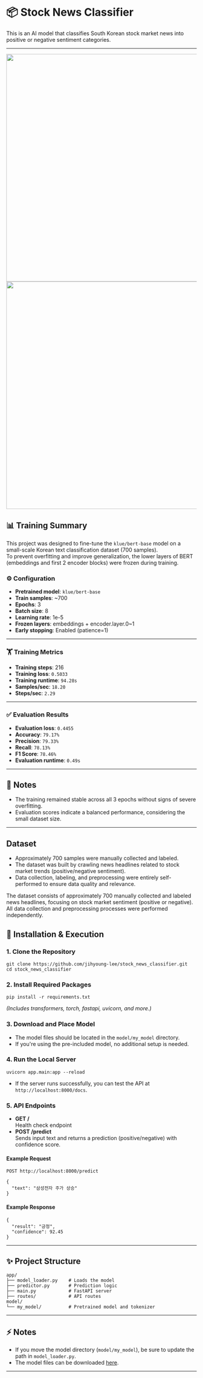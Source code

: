 <h1>📦 Stock News Classifier</h1>

<p>This is an AI model that classifies South Korean stock market news into positive or negative sentiment categories.</p>
<hr>

<p align="center">
  <img src="https://github.com/user-attachments/assets/3d2ae08f-61ff-4999-bc98-f9ecad924688" width="600"/>
  <img src="https://github.com/user-attachments/assets/108c01b4-d0e8-4462-8d0d-d51ca1710333" width="600"/>
</p>


## 📊 Training Summary

This project was designed to fine-tune the `klue/bert-base` model on a small-scale Korean text classification dataset (700 samples).  
To prevent overfitting and improve generalization, the lower layers of BERT (embeddings and first 2 encoder blocks) were frozen during training.

### ⚙️ Configuration
- **Pretrained model**: `klue/bert-base`
- **Train samples**: ~700
- **Epochs**: 3
- **Batch size**: 8
- **Learning rate**: 1e-5
- **Frozen layers**: embeddings + encoder.layer.0~1
- **Early stopping**: Enabled (patience=1)

---

### 🏋️ Training Metrics
- **Training steps**: 216  
- **Training loss**: `0.5033`  
- **Training runtime**: `94.28s`  
- **Samples/sec**: `18.20`  
- **Steps/sec**: `2.29`  

---

### ✅ Evaluation Results
- **Evaluation loss**: `0.4455`  
- **Accuracy**: `79.17%`  
- **Precision**: `79.33%`  
- **Recall**: `78.13%`  
- **F1 Score**: `78.46%`  
- **Evaluation runtime**: `0.49s`  

---

## 📌 Notes

- The training remained stable across all 3 epochs without signs of severe overfitting.
- Evaluation scores indicate a balanced performance, considering the small dataset size.
---

## Dataset

- Approximately 700 samples were manually collected and labeled.
- The dataset was built by crawling news headlines related to stock market trends (positive/negative sentiment).
- Data collection, labeling, and preprocessing were entirely self-performed to ensure data quality and relevance.

The dataset consists of approximately 700 manually collected and labeled news headlines, focusing on stock market sentiment (positive or negative). All data collection and preprocessing processes were performed independently.


<h2>🚀 Installation & Execution</h2>

<h3>1. Clone the Repository</h3>

<pre><code>git clone https://github.com/jihyoung-lee/stock_news_classifier.git
cd stock_news_classifier
</code></pre>

<h3>2. Install Required Packages</h3>

<pre><code>pip install -r requirements.txt
</code></pre>

<p><i>(Includes transformers, torch, fastapi, uvicorn, and more.)</i></p>

<h3>3. Download and Place Model</h3>

<ul>
<li>The model files should be located in the <code>model/my_model</code> directory.</li>
<li>If you're using the pre-included model, no additional setup is needed.</li>
</ul>

<h3>4. Run the Local Server</h3>

<pre><code>uvicorn app.main:app --reload
</code></pre>

<ul>
<li>If the server runs successfully, you can test the API at <code>http://localhost:8000/docs</code>.</li>
</ul>

<h3>5. API Endpoints</h3>

<ul>
<li><b>GET /</b><br>Health check endpoint</li>
<li><b>POST /predict</b><br>Sends input text and returns a prediction (positive/negative) with confidence score.</li>
</ul>

<h4>Example Request</h4>

<pre><code>POST http://localhost:8000/predict

{
  "text": "삼성전자 주가 상승"
}
</code></pre>

<h4>Example Response</h4>

<pre><code>{
  "result": "긍정",
  "confidence": 92.45
}
</code></pre>

<hr>

<h2>✨ Project Structure</h2>

<pre><code>app/
├── model_loader.py    # Loads the model
├── predictor.py       # Prediction logic
├── main.py            # FastAPI server
├── routes/            # API routes
model/
└── my_model/          # Pretrained model and tokenizer
</code></pre>

<hr>

<h2>⚡ Notes</h2>
<ul>
<li>If you move the model directory (<code>model/my_model</code>), be sure to update the path in <code>model_loader.py</code>.</li>
<li>The model files can be downloaded <a href="https://drive.google.com/drive/folders/1uB28sLJQ7x8M0lm47SjiZEPLRSHSEA92?usp=sharing" target="_blank">here</a>.</li>
</ul>

<hr>
